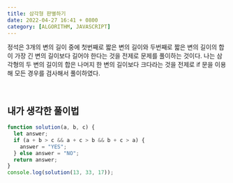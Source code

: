 ```yaml
---
title: 삼각형 판별하기
date: 2022-04-27 16:41 + 0800
category: [ALGORITHM, JAVASCRIPT]
---
```


정석은 3개의 변의 길이 중에 첫번째로 짧은 변의 길이와 두번째로 짧은 변의 길이의 합이 가장 긴 변의 길이보다 길어야 한다는 것을 전제로 문제를 풀이하는 것이다. 나는 삼각형의 두 변의 길이의 합은 나머지 한 변의 길이보다 크다라는 것을 전제로 if 문을 이용해 모든 경우를 검사해서 풀이하였다.

<br>

## 내가 생각한 풀이법

```js
function solution(a, b, c) {
  let answer;
  if (a + b > c && a + c > b && b + c > a) {
    answer = "YES";
  } else answer = "NO";
  return answer;
}
console.log(solution(13, 33, 17));
```

